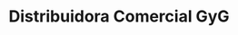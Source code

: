 ---
title: "Distribuidora Comercial GyG"
url: /villa-canales/distribuidora-comercial-gyg/
shop: Autoteile
---
